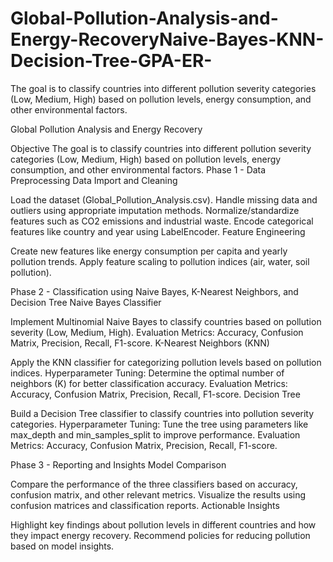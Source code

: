 # Global-Pollution-Analysis-and-Energy-RecoveryNaive-Bayes-KNN-Decision-Tree-GPA-ER-
 The goal is to classify countries into different pollution severity categories (Low, Medium, High) based on pollution levels, energy consumption, and other environmental factors.

Global Pollution Analysis and Energy Recovery

Objective
 The goal is to classify countries into different pollution severity categories (Low, Medium, High) based on pollution levels, energy consumption, and other environmental factors.
Phase 1 - Data Preprocessing
Data Import and Cleaning


Load the dataset (Global_Pollution_Analysis.csv).
Handle missing data and outliers using appropriate imputation methods.
Normalize/standardize features such as CO2 emissions and industrial waste.
Encode categorical features like country and year using LabelEncoder.
Feature Engineering


Create new features like energy consumption per capita and yearly pollution trends.
Apply feature scaling to pollution indices (air, water, soil pollution).

Phase 2 - Classification using Naive Bayes, K-Nearest Neighbors, and Decision Tree
Naive Bayes Classifier


Implement Multinomial Naive Bayes to classify countries based on pollution severity (Low, Medium, High).
Evaluation Metrics: Accuracy, Confusion Matrix, Precision, Recall, F1-score.
K-Nearest Neighbors (KNN)


Apply the KNN classifier for categorizing pollution levels based on pollution indices.
Hyperparameter Tuning: Determine the optimal number of neighbors (K) for better classification accuracy.
Evaluation Metrics: Accuracy, Confusion Matrix, Precision, Recall, F1-score.
Decision Tree


Build a Decision Tree classifier to classify countries into pollution severity categories.
Hyperparameter Tuning: Tune the tree using parameters like max_depth and min_samples_split to improve performance.
Evaluation Metrics: Accuracy, Confusion Matrix, Precision, Recall, F1-score.

Phase 3 - Reporting and Insights
Model Comparison


Compare the performance of the three classifiers based on accuracy, confusion matrix, and other relevant metrics.
Visualize the results using confusion matrices and classification reports.
Actionable Insights


Highlight key findings about pollution levels in different countries and how they impact energy recovery.
Recommend policies for reducing pollution based on model insights.
